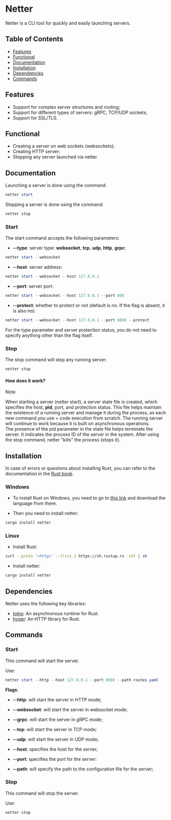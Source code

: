 # Netter

Netter is a CLI tool for quickly and easily launching servers.

## Table of Contents

* [Features](#features)
* [Functional](#functional)
* [Documentation](#documentation)
* [Installation](#installation)
* [Dependencies](#dependencies)
* [Commands](#commands)

## Features

* Support for complex server structures and routing;
* Support for different types of servers: gRPC, TCP/UDP sockets;
* Support for SSL/TLS.

## Functional

* Creating a server on web sockets (websockets);
* Creating HTTP server;
* Stopping any server launched via netter.

## Documentation

Launching a server is done using the command:

```powershell
netter start
```

Stopping a server is done using the command:

```powershell
netter stop
```

### Start

The start command accepts the following parameters:

* **--type**: server type: **websocket**, **tcp**, **udp**, **http**, **grpc**:

```powershell
netter start --websocket
```

* **--host**: server address:

```powershell
netter start --websocket --host 127.0.0.1
```

* **--port**: server port:

```powershell
netter start --websocket --host 127.0.0.1 --port 808
```

* **--protect**: whether to protect or not (default is no. If the flag is absent, it is also no):

```powershell
netter start --websocket --host 127.0.0.1 --port 8080 --protect
```

For the type parameter and server protection status, you do not need to specify anything other than the flag itself.

### Stop

The stop command will stop any running server:

```powershell
netter stop
```

#### How does it work?

> [!NOTE]
> When starting a server (netter start), a server state file is created, which specifies the host, **pid**, port, and protection status. This file helps maintain the existence of a running server and manage it during the process, as each new command you use = code execution from scratch. The running server will continue to work because it is built on asynchronous operations.\
> The presence of the pid parameter in the state file helps terminate the server. It indicates the process ID of the server in the system. After using the stop command, netter "kills" the process (stops it).

## Installation

In case of errors or questions about installing Rust, you can refer to the documentation in the [Rust book](https://rust-lang.github.io/book/ch01-01-installation.html).

### Windows

* To install Rust on Windows, you need to go to [this link](https://www.rust-lang.org/tools/install) and download the language from there.

* Then you need to install netter:

```bash
cargo install netter
```

### Linux

* Install Rust:

```bash
curl --proto '=https' --tlsv1.2 https://sh.rustup.rs -sSf | sh
```

* Install netter:

```bash
cargo install netter
```

## Dependencies

Netter uses the following key libraries:

*   [tokio](https://tokio.rs/): An asynchronous runtime for Rust.
*   [hyper](https://hyper.rs/): An HTTP library for Rust.

## Commands

### Start

This command will start the server.

Use:

``` powershell
netter start --http --host 127.0.0.1 --port 8080 --path routes.yaml
```

**Flags**:
* **--http**: will start the server in HTTP mode;
* **--websocket**: will start the server in websocket mode;
* **--grpc**: will start the server in gRPC mode;
* **--tcp**: will start the server in TCP mode;
* **--udp**: will start the server in UDP mode;

* **--host**: specifies the host for the server;
* **--port**: specifies the port for the server:
* **--path**: will specify the path to the configuration file for the server;


### Stop

This command will stop the server.

Use:
``` powershell
netter stop
```